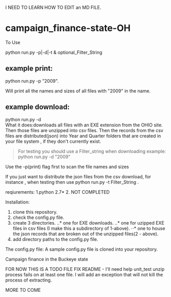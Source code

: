 I NEED TO LEARN HOW TO EDIT an MD FILE.


campaign_finance-state-OH
=========================

To Use 

python run.py -p<print list>|-d<download>|-t<transform> & optional_Filter_String

example print:<br>
---------------
python run.py -p "2009".

Will print all the names and sizes of all files with "2009" in the name.


example download:<br>
----------------
python run.py -d  <br>
What it does:downloads all files with an EXE extension from the OHIO site. Then those files are unzipped into csv files. Then the records from the csv files are distributed(json) into Year and Quarter folders that are created in your file system , if they don't currently exist.<br>

>For testing you should use a Filter_string when downloading
>example: python run.py -d "2009"

Use the -p(print) flag first to scan the file names and sizes

If you just want to distribute the json files from the csv download, for instance , when testing then use
python run.py -t Filter_String 
.<br>

reqiurements:
1.python 2.7*
2. NOT COMPLETED

Installation:
1. clone this repository.
2. check the config.py file.
3. create 3 directories.
..* one for EXE downloads.
..* one for uzipped EXE files in csv files (I make this a subdirectory of 1-above).
⋅⋅* one to house the json records that are broken out of the unzipped files(2 - above).
4. add directory paths to the config.py file.



The config.py file:
  A sample config.py file is cloned into your repository. 



Campaign finance in the Buckeye state

FOR NOW THIS IS A TODO FILE 
FIX README - I'll need help
unit_test
unzip process fails on at least one file. I will add an exception that will not kill the process of extracting.


MORE TO COME



